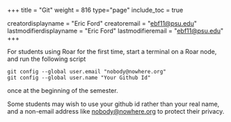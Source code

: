 +++
title = "Git"
weight = 816
type="page"
include_toc = true

creatordisplayname = "Eric Ford"
creatoremail = "ebf11@psu.edu"
lastmodifierdisplayname = "Eric Ford"
lastmodifieremail = "ebf11@psu.edu"
+++

For students using Roar for the first time, start a terminal on a Roar node, and run the following script
```shell
git config --global user.email "nobody@nowhere.org"
git config --global user.name "Your Github Id"
```
once at the beginning of the semester.  

Some students may wish to use your github id rather than your real name, and a non-email address like nobody@nowhere.org to protect their privacy.

